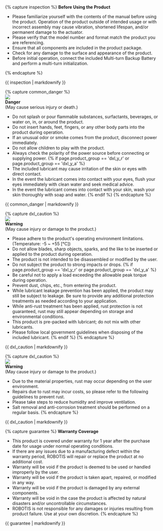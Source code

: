 {% capture inspection %}
**Before Using the Product**
- Please familiarize yourself with the contents of the manual before using the product. Operation of the product outside of intended usage or with incorrect assembly may cause vibration, shortened lifespan, and/or permanent damage to the actuator.
- Please verify that the model number and format match the product you are referencing.
- Ensure that all components are included in the product package.
- Check for any damage to the surface and appearance of the product.
- Before initial operation, connect the included Multi-turn Backup Battery and perform a multi-turn initialization.

{% endcapture %}
<div class="notice--info">{{ inspection | markdownify }}</div>

{% capture common_danger %}  
![](/assets/images/icon_warning.png)  
**Danger**  
(May cause serious injury or death.)
- Do not splash or pour flammable substances, surfactants, beverages, or water on, in, or around the product.
- Do not insert hands, feet, fingers, or any other body parts into the product during operation.
- If an unusual odor or smoke comes from the product, disconnect power immediately.
- Do not allow children to play with the product.
- Always check the polarity of the power source before connecting or supplying power.
{% if page.product_group == 'dxl_y_r' or page.product_group == 'dxl_y_a' %}
- The included lubricant may cause irritation of the skin or eyes with direct contact.
- In the event the lubricant comes into contact with your eyes, flush your eyes immediately with clean water and seek medical advice.
- In the event the lubricant comes into contact with your skin, wash your skin thoroughly with soap and water.
{% endif %}
{% endcapture %}
<div class="notice--danger">{{ common_danger | markdownify }}</div>

{% capture dxl_caution %}  
![](/assets/images/icon_warning.png)  
**Warning**  
(May cause injury or damage to the product.)
- Please adhere to the product's operating environment limitations. (Temperature: -5 ~ +55 [°C])
- Do not allow blades, sharp objects, sparks, and the like to be inserted or applied to the product during operation.
- The product is not intended to be disassembled or modified by the user.
- Do not subject the product to strong impacts or drops.
{% if page.product_group == 'dxl_y_r' or page.product_group == 'dxl_y_a' %}
- Be careful not to apply a load exceeding the allowable peak torque during operation.
- Prevent dust, chips, etc., from entering the product.
- While lubricant leakage prevention has been applied, the product may still be subject to leakage. Be sure to provide any additional protection treatments as needed according to your application.
- While anti-rust treatment has been applied, rust protection is not guaranteed, rust may still appear depending on storage and environmental conditions.
- This product is pre-packed with lubricant; do not mix with other lubricants.
- Please follow local government guidelines when disposing of the included lubricant.
{% endif %}
{% endcapture %}
<div class="notice--warning">{{ dxl_caution | markdownify }}</div>

{% capture dxl_caution %}  
![](/assets/images/icon_warning.png)  
**Warning**  
(May cause injury or damage to the product.)
- Due to the material properties, rust may occur depending on the user environment.
- Repairs due to rust may incur costs, so please refer to the following guidelines to prevent rust.
- Please take steps to reduce humidity and improve ventilation.
- Salt removal and anti-corrosion treatment should be performed on a regular basis.
{% endcapture %}
<div class="notice--warning">{{ dxl_caution | markdownify }}</div>

{% capture guarantee %}
**Warranty Coverage**
- This product is covered under warranty for 1 year after the purchase date for usage under normal operating conditions.
- If there are any issues due to a manufacturing defect within the warranty period, ROBOTIS will repair or replace the product at no additional cost.
- Warranty will be void if the product is deemed to be used or handled improperly by the user.
- Warranty will be void if the product is taken apart, repaired, or modified in any way.
- Warranty will be void if the product is damaged by any external components.
- Warranty will be void in the case the product is affected by natural disasters and/or uncontrollable circumstances.
- ROBOTIS is not responsible for any damages or injuries resulting from product failure. Use at your own discretion.
{% endcapture %}
<div class="notice--success">{{ guarantee | markdownify }}</div>
